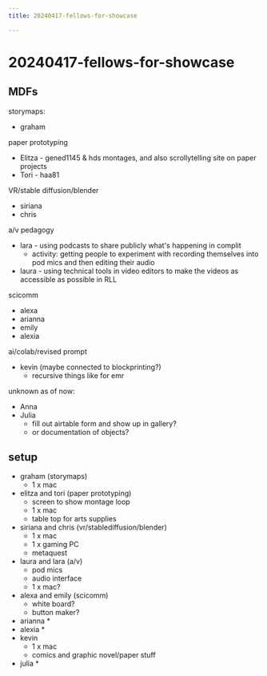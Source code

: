 ```yaml
---
title: 20240417-fellows-for-showcase

---
```


# 20240417-fellows-for-showcase
## MDFs

storymaps:
* graham

paper prototyping
* Elitza - gened1145 & hds montages, and also scrollytelling site on paper projects
* Tori - haa81

VR/stable diffusion/blender
* siriana
* chris

a/v pedagogy
* lara - using podcasts to share publicly what's happening in complit
    * activity: getting people to experiment with recording themselves into pod mics and then editing their audio
* laura - using technical tools in video editors to make the videos as accessible as possible in RLL

scicomm
* alexa
* arianna
* emily
* alexia

ai/colab/revised prompt
* kevin (maybe connected to blockprinting?)
    * recursive things like for emr

unknown as of now:
* Anna
* Julia
    * fill out airtable form and show up in gallery?
    * or documentation of objects? 

## setup

* graham (storymaps)
    * 1 x mac
* elitza and tori (paper prototyping)
    * screen to show montage loop
    * 1 x mac
    * table top for arts supplies
* siriana and chris (vr/stablediffusion/blender)
    * 1 x mac
    * 1 x gaming PC
    * metaquest
* laura and lara (a/v)
    * pod mics
    * audio interface
    * 1 x mac?
* alexa and emily (scicomm)
    * white board?
    * button maker?
* arianna
    * 
* alexia
    * 
* kevin
    * 1 x mac
    * comics and graphic novel/paper stuff
* julia
    * 